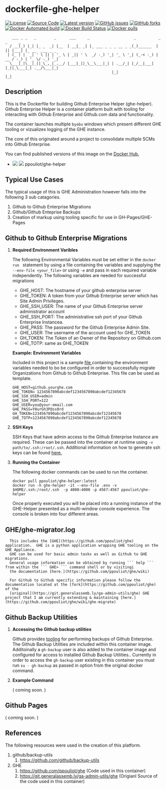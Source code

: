 # dockerfile-ghe-helper
[![License](https://img.shields.io/github/license/ppouliot/dockerfile-ghe-helper.svg)](./LICENSE)
[![Source Code](https://img.shields.io/badge/source-GitHub-blue.svg?style=flat)](https://github.com/ppouliot/dockerfile-ghe-helper)
[![Latest version](https://img.shields.io/github/tag/ppouliot/dockerfile-ghe-helper.svg?label=release&style=flat&maxAge=3600)](https://github.com/ppouliot/dockerfile-ghe-helper/tags)
[![GitHub issues](https://img.shields.io/github/issues/ppouliot/dockerfile-ghe-helper.svg)](https://github.com/ppouliot/dockerfile-ghe-helper/issues)
[![GitHub forks](https://img.shields.io/github/forks/ppouliot/dockerfile-ghe-helper.svg)](https://github.com/ppouliot/dockerfile-ghe-helper/network)
[![Docker Automated build](https://img.shields.io/docker/automated/ppouliot/ghe-helper.svg)](https://hub.docker.com/v2/repositories/ppouliot/ghe-helper/autobuild/)
[![Docker Build Status](https://img.shields.io/docker/build/ppouliot/ghe-helper.svg)](https://hub.docker.com/v2/repositories/ppouliot/ghe-helper/builds/)
[![Docker pulls](https://img.shields.io/docker/pulls/ppouliot/ghe-helper.svg?style=plastic)](https://registry.hub.docker.com/v2/repositories/ppouliot/ghe-helper/)

```
   ___ _ _   _        _      ___     _                    _          _  _     _               
  / __(_) |_| |_ _  _| |__  | __|_ _| |_ ___ _ _ _ __ _ _(_)______  | || |___| |_ __  ___ _ _ 
 | (_ | |  _| ' \ || | '_ \ | _|| ' \  _/ -_) '_| '_ \ '_| (_-< -_) | __ / -_) | '_ \/ -_) '_|
  \___|_|\__|_||_\_,_|_.__/ |___|_||_\__\___|_| | .__/_| |_/__|___| |_||_\___|_| .__/\___|_|  
                                                |_|                            |_|            
```

## Description

This is the Dockerfile for building Github Enterprise Helper (ghe-helper).
Github Enterprise Helper is a container platform built with tooling for
interacting with Github Enterprise and Github.com data and functionality.

The container launches multiple  ``` byobu ``` windows which present different 
GHE tooling or vizualizes logging of the GHE instance.

The core of this originated around a project to consolidate multiple SCMs into 
Github Enterprise.  

You can find published versions of this image on the [Docker Hub.](https://hub.docker.com/u/ppouliot)

* [![](https://images.microbadger.com/badges/image/ppouliot/ghe-helper.svg)](https://microbadger.com/images/ppouliot/ghe-helper) [![](https://images.microbadger.com/badges/version/ppouliot/ghe-helper.svg)](https://microbadger.com/images/ppouliot/ghe-helper) ppouliot/ghe-helper
 
## Typical Use Cases

The typical usage of this is GHE Administration however falls into 
the following 3 sub catagories.

1. Github to Github Enterprise Migrations
2. Github/Github Enteprise Backups
3. Creation of markup using tooling specific for use in GH-Pages/GHE-Pages  


## Github to Github Enterprise Migrations

   1. **Required Environment Varibles**

      The following Environmental Variables must be set either in the `docker run ` statement
      by using a file containing the variables and supplying the `--env-file <your_file>`
      or using `-e` and pass in each required variable independently.
      The following variables are needed for successful migrations

      * GHE_HOST: The hostname of your github enterprise server
      * GHE_TOKEN: A token from your Github Enterprise server which has Site Admin Privileges.
      * GHE_SSH_USER: The name of your Github Enterprise server administrator account
      * GHE_SSH_PORT: The administrative ssh port of your Github Enterprise Instancea.
      * GHE_PASS: The password for the Github Enterprise Admin Site.
      * GHE_USER: The username of the account used for GHE_TOKEN
      * GH_TOKEN: The Token of an Owner of the Repository on Github.com
      * GHE_TOTP: same as GHE_TOKEN

      **Example: Environment Variables**

      Included in this project is a sample [ file ](/environment.example) containing the environment
      variables needed to bo be configured in order to successfully migrate
      Organizations from Github to Github Enterprise.  This file can be used as template.

      ```
      GHE_HOST=github.yourghe.com
      GHE_TOKEN= 1234567890abcdef1234567890abcdef12345678
      GHE_SSH_USER=admin
      GHE_SSH_PORT=122
      GHE_USER=you@your-email.com
      GHE_PASS=Y0urGh3P@ss0rd
      GH_TOKEN=1234567890abcdef1234567890abcdef12345678
      GHE_TOTP=1234567890abcdef1234567890abcdef12345678
      ```

   2. **SSH Keys**

      SSH Keys that have admin access to the Github Enterprise Instance are required.  These can be passed
      into the container at runtime using ``` -v path/to/.ssh:/root/.ssh ```. Additional information on how
      to generate ssh keys can be found [here.](https://help.github.com/articles/generating-a-new-ssh-key-and-adding-it-to-the-ssh-agent/)
      

   3. **Running the Container**

      The following docker commands can be used to run the container.
   
      ```
      docker pull ppouliot/ghe-helper:latest
      docker run -h ghe-helper -it --env-file .env -v $HOME/.ssh:/root/.ssh  -p 4000:4000 -p 4567:4567 ppouliot/ghe-helper
      ```

      Once properly executed you will be placed into a running instance of the GHE-Helper presented as a multi-window console experience.
      The console is broken into four different areas.   

## GHE/ghe-migrator.log

      This includes the [GHE](https://github.com/ppouliot/ghe) application.  GHE is a python application wrapping GHE tooling on the GHE Appliance.
      GHE can be used for basic admin tasks as well as Github to GHE migrations. 
      General usage information can be obtained by running ``` help ``` from within the ``` GHE> ``` command shell or by visitingi
      the documentation [here.](https://github.com/ppouliot/ghe/wiki)
      
      For Github to Github specific information please follow the documentation located at the [fork](https://github.com/ppouliot/ghe) of the
      [original](https://git.generalassemb.ly/ga-admin-utils/ghe) GHE project that I am currently extending & maintaining [here.](https://github.com/ppouliot/ghe/wiki/ghe-migrate)

## Github Backup Utilities

   1. **Accessing the Github backup utilities**

      Github provides [tooling](https://github.com/github/backup-utils) for performing backups of Github Enterprise.  The Github Backup Utilities are included within this container
      image.  Additoinally a ``gh-backup`` user is also added to the container image and configured for access to installed Github Backup Utilities..
      Currently in order to access the  ``gh-backup`` user existing in this container you must run ``` su - gh-backup ``` as passed in option from the original docker command.

   2. **Example Command**

       ( coming soon. )


## Github Pages

( coming soon. )

## References

The following resources were used in the creation of this platform.

  1. github/backup-utils
     1. https://github.com/github/backup-utils
  2. GHE
     1. https://github.com/ppouliot/ghe (Code used in this container)
     2. https://git.generalassemb.ly/ga-admin-utils/ghe (Origianl Source of the code used in this container)
